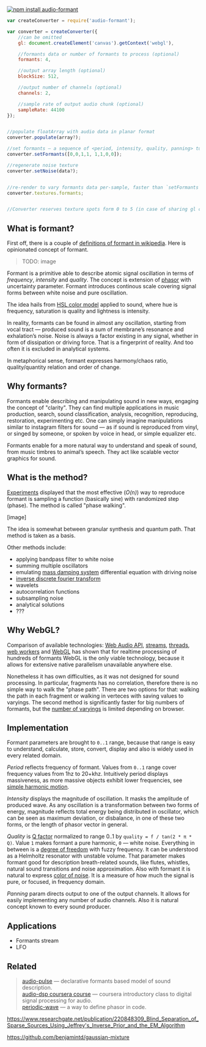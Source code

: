 [![npm install audio-formant](https://nodei.co/npm/audio-formant.png?mini=true)](https://npmjs.org/package/audio-formant/)

```js
var createConverter = require('audio-formant');

var converter = createConverter({
	//can be omitted
	gl: document.createElement('canvas').getContext('webgl'),

	//formants data or number of formants to process (optional)
	formants: 4,

	//output array length (optional)
	blockSize: 512,

	//output number of channels (optional)
	channels: 2,

	//sample rate of output audio chunk (optional)
	sampleRate: 44100
});


//populate floatArray with audio data in planar format
converter.populate(array?);

//set formants — a sequence of <period, intensity, quality, panning> tuples
converter.setFormants([0,0,1,1, 1,1,0,0]);

//regenerate noise texture
converter.setNoise(data?);


//re-render to vary formants data per-sample, faster than `setFormants`
converter.textures.formants;


//Converter reserves texture spots form 0 to 5 (in case of sharing gl context).
```


## What is formant?

First off, there is a couple of [definitions of formant in wikipedia](https://en.wikipedia.org/wiki/Formant). Here is opinionated concept of formant.

>TODO: image

Formant is a primitive able to describe atomic signal oscillation in terms of _frequency_, _intensity_ and _quality_. The concept is extension of [phasor](https://en.wikipedia.org/wiki/Phasor) with uncertainty parameter. Formant introduces continous scale covering signal forms between white noise and pure oscillation.

The idea hails from [HSL color model](https://en.wikipedia.org/wiki/HSL_and_HSV) applied to sound, where hue is frequency, saturation is quality and lightness is intensity.

In reality, formants can be found in almost any oscillation, starting from vocal tract — produced sound is a sum of membrane’s resonance and exhalation’s noise.
Noise is always a factor existing in any signal, whether in form of dissipation or driving force. That is a fingerprint of reality. And too often it is excluded in analytical systems.

In metaphorical sense, formant expresses harmony/chaos ratio, quality/quantity relation and order of change.

## Why formants?

Formants enable describing and manipulating sound in new ways, engaging the concept of "clarity". They can find multiple applications in music production, search, sound classification, analysis, recognition, reproducing, restoration, experimenting etc.
One can simply imagine manipulations similar to instagram filters for sound — as if sound is reproduced from vinyl, or singed by someone, or spoken by voice in head, or simple equalizer etc.

Formants enable for a more natural way to understand and speak of sound, from music timbres to animal’s speech. They act like scalable vector graphics for sound.

## What is the method?

[Experiments](https://github.com/dfcreative/sound-experiment) displayed that the most effective (_O(n)_) way to reproduce formant is sampling a function (basically sine) with randomized step (phase). The method is called "phase walking".

[image]

The idea is somewhat between granular synthesis and quantum path. That method is taken as a basis.

Other methods include:

* applying bandpass filter to white noise
* summing multiple oscillators
* emulating [mass damping system](https://en.wikipedia.org/wiki/Vibration) differential equation with driving noise
* [inverse discrete fourier transform](https://en.wikipedia.org/wiki/Discrete_Fourier_transform)
* wavelets
* autocorrelation functions
* subsampling noise
* analytical solutions
* ???

## Why WebGL?

Comparison of available technologies: [Web Audio API](https://developer.mozilla.org/en-US/docs/Web/API/Web_Audio_API), [streams](https://nodejs.org/api/stream.html), [threads](https://www.npmjs.com/package/webworker-threads), [web workers](https://developer.mozilla.org/en-US/docs/Web/API/Web_Workers_API) and [WebGL](https://developer.mozilla.org/en-US/docs/Web/API/WebGL_API) has shown that for realtime processing of hundreds of formants WebGL is the only viable technology, because it allows for extensive native parallelism unavailable anywhere else.

Nonetheless it has own difficulties, as it was not designed for sound processing. In particular, fragments has no correlation, therefore there is no simple way to walk the "phase path". There are two options for that: walking the path in each fragment or walking in verteces with saving values to varyings. The second method is significantly faster for big numbers of formants, but the [number of varyings](http://webglstats.com/) is limited depending on browser.


## Implementation

Formant parameters are brought to `0..1` range, because that range is easy to understand, calculate, store, convert, display and also is widely used in every related domain.

_Period_ reflects frequency of formant. Values from `0..1` range cover frequency values from 1hz to 20+khz. Intuitively period displays massiveness, as more massive objects exhibit lower frequencies, see [simple harmonic motion](https://en.wikipedia.org/wiki/Simple_harmonic_motion).

_Intensity_ displays the magnitude of oscillation. It masks the amplitude of produced wave. As any oscillation is a transformation between two forms of energy, magnitude reflects total energy being distributed in oscillator, which can be seen as maximum deviation, or disbalance, in one of these two forms, or the length of phasor vector in general.

_Quality_ is [Q factor](https://en.wikipedia.org/wiki/Q_factor) normalized to range 0..1 by `quality = f / tan(2 * π * Q)`. Value `1` makes formant a pure harmonic, `0` — white noise. Everything in between is a [degree of freedom](https://en.wikipedia.org/wiki/Degrees_of_freedom_(mechanics)) with fuzzy frequency. It can be understood as a Helmholtz resonator with unstable volume. That parameter makes formant good for description breath-related sounds, like flutes, whistles, natural sound transitions and noise approximation. Also with formant it is natural to express [color of noise](https://en.wikipedia.org/wiki/Colors_of_noise). It is a measure of how much the signal is pure, or focused, in frequency domain.

_Panning_ param directs output to one of the output channels. It allows for easily implementing any number of audio channels. Also it is natural concept known to every sound producer.

## Applications

* Formants stream
* LFO


## Related

> [audio-pulse](https://npmjs.org/package/audio-pulse) — declarative formants based model of sound description.<br/>
> [audio-dsp coursera course](https://class.coursera.org/audio-002/wiki/week7) — coursera introductory class to digital signal processing for audio.<br/>
> [periodic-wave](https://webaudio.github.io/web-audio-api/#the-periodicwave-interface) — a way to define phasor in code.<br/>


https://www.researchgate.net/publication/220848309_Blind_Separation_of_Sparse_Sources_Using_Jeffrey's_Inverse_Prior_and_the_EM_Algorithm

https://github.com/benjamintd/gaussian-mixture
